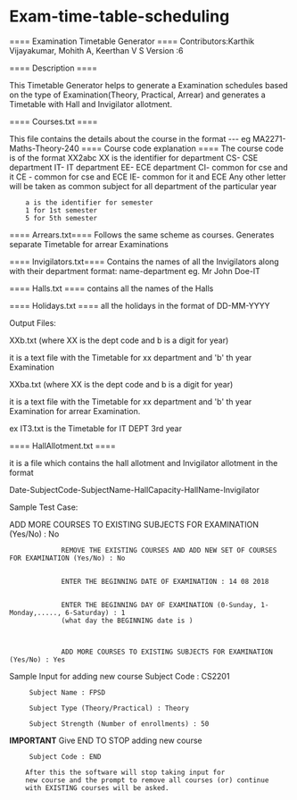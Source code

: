# Exam-time-table-scheduling

==== Examination Timetable Generator ====
Contributors:Karthik Vijayakumar, Mohith A, Keerthan V S
Version :6

==== Description ====

This Timetable Generator helps to generate a Examination schedules based on the 
type of Examination(Theory, Practical, Arrear) and generates a Timetable with Hall and Invigilator
allotment.

==== Courses.txt ====

This file contains the details about the course in the format
<CourseCode>-<CourseName>-<CourseTYPE>-<No of students registered for exam>
eg MA2271-Maths-Theory-240
    ==== Course code explanation ====
        The course code is of the format XX2abc
        XX is the identifier for department
        CS- CSE department
        IT- IT department
        EE- ECE department
        CI- common for cse and it 
        CE - common for cse and ECE
        IE- common for it and ECE
        Any other letter will be taken as common subject for all department of the particular year

        a is the identifier for semester
        1 for 1st semester
        5 for 5th semester


==== Arrears.txt====
Follows the same scheme as courses.
Generates separate Timetable for arrear Examinations


==== Invigilators.txt====
Contains the names of all the Invigilators along with their department
format:
    name-department
    eg. Mr John Doe-IT

==== Halls.txt ====
contains all the names of the Halls

==== Holidays.txt ====
all the holidays in the format of DD-MM-YYYY

Output Files:

XXb.txt (where XX is the dept code and b is a digit for year)

it is a text file with the Timetable for xx department and 'b' th year Examination

XXba.txt (where XX is the dept code and b is a digit for year)

it is a text file with the Timetable for xx department and 'b' th year Examination
for arrear Examination.

ex IT3.txt is the Timetable for IT DEPT 3rd year

==== HallAllotment.txt ====

it is a file which contains the hall allotment and Invigilator allotment
in the format

Date-SubjectCode-SubjectName-HallCapacity-HallName-Invigilator

Sample Test Case:


 ADD MORE COURSES TO EXISTING SUBJECTS FOR EXAMINATION (Yes/No) : No


                 REMOVE THE EXISTING COURSES AND ADD NEW SET OF COURSES FOR EXAMINATION (Yes/No) : No


                 ENTER THE BEGINNING DATE OF EXAMINATION : 14 08 2018


                 ENTER THE BEGINNING DAY OF EXAMINATION (0-Sunday, 1-Monday,....., 6-Saturday) : 1
                 (what day the BEGINNING date is )
                 

    
                 ADD MORE COURSES TO EXISTING SUBJECTS FOR EXAMINATION (Yes/No) : Yes

 Sample Input for adding new course
         Subject Code : CS2201

         Subject Name : FPSD

         Subject Type (Theory/Practical) : Theory

         Subject Strength (Number of enrollments) : 50

**IMPORTANT**
Give END TO STOP adding new course


         Subject Code : END

        After this the software will stop taking input for 
        new course and the prompt to remove all courses (or) continue
        with EXISTING courses will be asked.




















